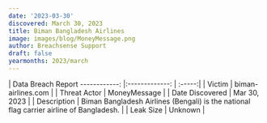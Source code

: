 ```yaml
---
date: '2023-03-30'
discovered: March 30, 2023
title: Biman Bangladesh Airlines
image: images/blog/MoneyMessage.png
author: Breachsense Support
draft: false
yearmonths: 2023/march
---
```



| Data Breach Report
------------:     |:-------------:    | :-----:|
| Victim      | biman-airlines.com      | 
| Threat Actor      | MoneyMessage      | 
| Date Discovered      | Mar 30, 2023      | 
| Description      | Biman Bangladesh Airlines (Bengali) is the national flag carrier airline of Bangladesh.      | 
| Leak Size      | Unknown      | 

